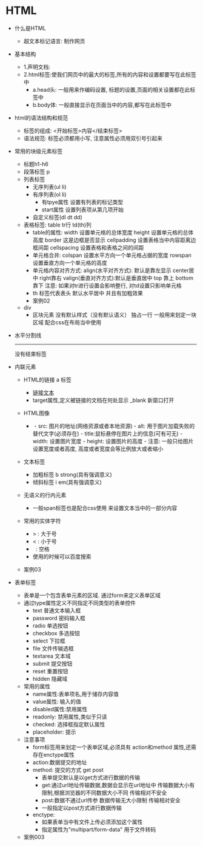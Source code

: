 # HTML
- 什么是HTML
    - 超文本标记语言: 制作网页

- 基本结构
    - 1.声明文档:<!Doctype html>
    - 2.html标签:使我们网页中的最大的标签,所有的内容和设置都要写在此标签中
        - a.head头: 一般用来作编码设置,  标题的设置,页面的相关设置都在此标签中
        - b.body体: 一般直接显示在页面当中的内容,都写在此标签中

- html的语法结构和规范
    - 标签的组成: <开始标签>内容</结束标签>
    - 语法规范: 标签必须都用小写, 注意属性必须用双引号引起来

- 常用的块级元素标签
    - 标题h1-h6
    - 段落标签  p
    - 列表标签  
        - 无序列表(ul  li)   
        - 有序列表(ol  li)
            - 有tpye属性  设置有列表的标记类型
            - start属性  设置列表项从第几项开始
        - 自定义标签(dl dt dd)
    - 表格标签: table  tr行  td(th)列
        - table的属性:  width   设置单元格的总体宽度
                       height   设置单元格的总体高度
                       border  这是边框是否显示
                       cellpadding 设置表格当中内容距离边框间距
                       cellspacing 设置表格和表格之间的间距
        - 单元格合并:  colspan 设置水平方向一个单元格占据的宽度
                     rowspan 设置垂直方向一个单元格的高度
        - 单元格内容对齐方式:  align(水平对齐方式): 默认是靠左显示   center居中  right靠右
                           valign(垂直对齐方式):默认是垂直居中    top 靠上   bottom 靠下
                           注意: 如果对tr进行设置会影响整行,  对td设置只影响单元格
        - th 标签代表表头  默认水平居中  并且有加粗效果
        - 案例02
     - div
        - 区块元素 没有默认样式（没有默认语义） 独占一行  一般用来划定一块区域 配合css在布局当中使用
    

- 水平分割线    <hr> 没有结束标签



- 内联元素
    - HTML的链接  a 标签
        - <a href="链接地址">链接文本</a>
        - target属性,定义被链接的文档在何处显示 _blank  新窗口打开
    
    - HTML图像
        - <img src="图片地址" alt="">
            - src: 图片的地址(网络资源或者本地资源)
            - alt: 用于图片加载失败的替代文字(必须存在)
            - title:鼠标悬停在图片上的信息(可有可无)
            - width: 设置图片宽度
            - height: 设置图片的高度
            - 注意: 一般只给图片设置宽度或者高度, 高度或者宽度会等比例放大或者缩小
            
    - 文本标签
        - 加粗标签 b   strong(具有强调意义)
        - 倾斜标签 i   em(具有强调意义)
        
    - 无语义的行内元素
        - 一般span标签也是配合css使用 来设置文本当中的一部分内容
    
    - 常用的实体字符
        - &gt; : 大于号       
        - &lt; : 小于号  
        - &nbsp; : 空格  
        - 使用的时候可以百度搜索
    - 案例03
 
 
 
 
    
- 表单标签
    - 表单是一个包含表单元素的区域. 通过form来定义表单区域
    - 通过type属性定义不同指定不同类型的表单控件
        - text 普通文本输入框
        - password  密码输入框
        - radio  单选按钮
        - checkbox  多选按钮
        - select  下拉框
        - file  文件传输选框
        - textarea  文本域
        - submit  提交按钮
        - reset   重置按钮
        - hidden  隐藏域
    - 常用的属性
        - name属性:表单项名,用于储存内容值
        - value属性: 输入的值
        - disabled属性:禁用属性
        - readonly: 禁用属性,类似于只读
        - checked: 选择框指定默认属性
        - placeholder: 提示
    - 注意事项
        - form标签用来划定一个表单区域,必须具有 action和method 属性,还需存在enctype属性
        - action:数据提交的地址
        - method: 提交的方式  get    post
            - 表单提交默认是以get方式进行数据的传输
            - get:通过url地址传输数据,数据会显示在url地址中
                  传输数据大小有限制,根据浏览器的不同数据大小不同
                  传输相对不安全
            - post:数据不通过url传参
                   数据传输无大小限制
                   传输相对安全
            - 一般指定以post方式进行数据传输
        - enctype:
            - 如果表单当中有文件上传必须添加这个属性
            - 指定属性为"multipart/form-data"  用于文件转码
    - 案例003
    
